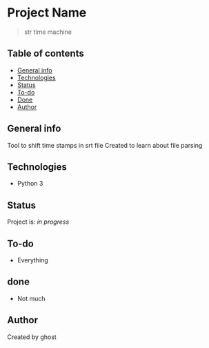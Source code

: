 # Project Name
> str time machine

## Table of contents
* [General info](#general-info)
* [Technologies](#technologies)
* [Status](#status)
* [To-do](#to-do)
* [Done](#done)
* [Author](#author)

## General info
Tool to shift time stamps in srt file
Created to learn about file parsing

## Technologies
* Python 3

## Status
Project is: _in progress_

## To-do
* Everything

## done
* Not much

## Author
Created by ghost
